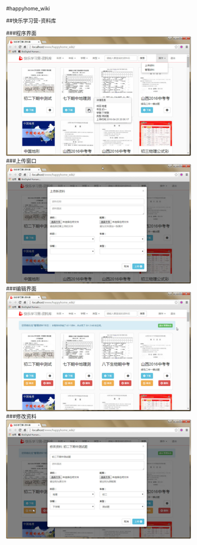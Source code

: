 #happyhome_wiki

##快乐学习营-资料库

###程序界面
![happyhome wiki](https://github.com/hardihuang/happyhome_wiki/blob/master/img/1.jpg)
###上传窗口
![happyhome wiki](https://github.com/hardihuang/happyhome_wiki/blob/master/img/2.jpg)
###编辑界面
![happyhome wiki](https://github.com/hardihuang/happyhome_wiki/blob/master/img/3.jpg)
###修改资料
![happyhome wiki](https://github.com/hardihuang/happyhome_wiki/blob/master/img/4.jpg)
